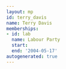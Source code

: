 ```yaml
---
layout: mp
id: terry_davis
name: Terry Davis
memberships:
- id: lab
  name: Labour Party
  start: 
  end: '2004-05-17'
autogenerated: true
---
```

